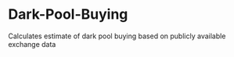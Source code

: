 # Dark-Pool-Buying
Calculates estimate of dark pool buying based on publicly available exchange data
